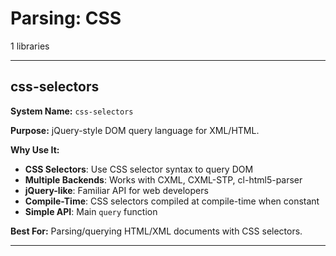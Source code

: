 # Parsing: CSS

1 libraries

---

## css-selectors

**System Name:** `css-selectors`

**Purpose:** jQuery-style DOM query language for XML/HTML.

**Why Use It:**
- **CSS Selectors**: Use CSS selector syntax to query DOM
- **Multiple Backends**: Works with CXML, CXML-STP, cl-html5-parser
- **jQuery-like**: Familiar API for web developers
- **Compile-Time**: CSS selectors compiled at compile-time when constant
- **Simple API**: Main `query` function

**Best For:** Parsing/querying HTML/XML documents with CSS selectors.

---


